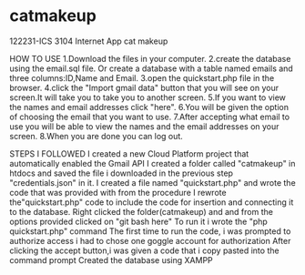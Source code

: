# catmakeup
122231-ICS 3104 Internet App cat makeup

HOW TO USE
1.Download the files in your computer.
2.create the database using the email.sql file. Or create a database with a table named emails and three columns:ID,Name and Email.
3.open the quickstart.php file in the browser.
4.click the "Import gmail data" button that you will see on your screen.It will take you to take you to another screen.
5.If you want to view the names and email addresses click "here".
6.You will be given the option of choosing the email that you want to use.
7.After accepting what email to use you will be able to view the names and the email addresses on your screen.
8.When you are done you can log out.


STEPS I FOLLOWED
I created a new Cloud Platform project that automatically enabled the Gmail API
I created a folder called "catmakeup" in htdocs and saved the file i downloaded in the previous step "credentials.json" in it.
I created a file named "quickstart.php" and wrote the code that was provided with from the procedure 
I rewrote the"quickstart.php" code to include the code for insertion and connecting it to the database.
Right clicked the folder(catmakeup) and and from the options provided clicked on "git bash here"
To run it i wrote the "php quickstart.php" command
The first time to run the code, i was prompted to authorize access
i had to chose one goggle account for authorization
After clicking the accept button,i was given a code that i copy pasted into the command prompt
Created the database using XAMPP
